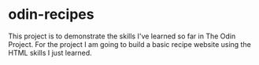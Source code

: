 # odin-recipes
This project is to demonstrate the skills I've learned so far in The Odin Project. For the project I am going to build a basic recipe website using the HTML skills I just learned. 